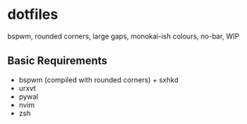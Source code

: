 # dotfiles
bspwm, rounded corners, large gaps, monokai-ish colours, no-bar, WIP
## Basic Requirements
* bspwm (compiled with rounded corners) + sxhkd
* urxvt
* pywal
* nvim
* zsh
